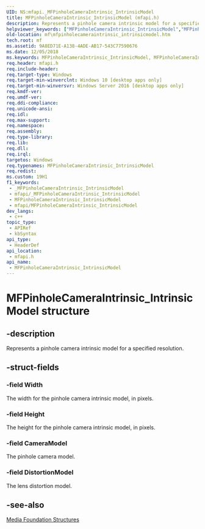 ```yaml
---
UID: NS:mfapi._MFPinholeCameraIntrinsic_IntrinsicModel
title: MFPinholeCameraIntrinsic_IntrinsicModel (mfapi.h)
description: Represents a pinhole camera intrinsic model for a specified resolution.
helpviewer_keywords: ["MFPinholeCameraIntrinsic_IntrinsicModel","MFPinholeCameraIntrinsic_IntrinsicModel structure [Media Foundation]","PMFPinholeCameraIntrinsic_IntrinsicModel","PMFPinholeCameraIntrinsic_IntrinsicModel structure pointer [Media Foundation]","mf.mfpinholecameraintrinsic_intrinsicmodel","mfapi/MFPinholeCameraIntrinsic_IntrinsicModel","mfapi/PMFPinholeCameraIntrinsic_IntrinsicModel"]
old-location: mf\mfpinholecameraintrinsic_intrinsicmodel.htm
tech.root: mf
ms.assetid: 9A8ED71E-A138-4ADE-AB17-543C77590676
ms.date: 12/05/2018
ms.keywords: MFPinholeCameraIntrinsic_IntrinsicModel, MFPinholeCameraIntrinsic_IntrinsicModel structure [Media Foundation], PMFPinholeCameraIntrinsic_IntrinsicModel, PMFPinholeCameraIntrinsic_IntrinsicModel structure pointer [Media Foundation], mf.mfpinholecameraintrinsic_intrinsicmodel, mfapi/MFPinholeCameraIntrinsic_IntrinsicModel, mfapi/PMFPinholeCameraIntrinsic_IntrinsicModel
req.header: mfapi.h
req.include-header: 
req.target-type: Windows
req.target-min-winverclnt: Windows 10 [desktop apps only]
req.target-min-winversvr: Windows Server 2016 [desktop apps only]
req.kmdf-ver: 
req.umdf-ver: 
req.ddi-compliance: 
req.unicode-ansi: 
req.idl: 
req.max-support: 
req.namespace: 
req.assembly: 
req.type-library: 
req.lib: 
req.dll: 
req.irql: 
targetos: Windows
req.typenames: MFPinholeCameraIntrinsic_IntrinsicModel
req.redist: 
ms.custom: 19H1
f1_keywords:
 - _MFPinholeCameraIntrinsic_IntrinsicModel
 - mfapi/_MFPinholeCameraIntrinsic_IntrinsicModel
 - MFPinholeCameraIntrinsic_IntrinsicModel
 - mfapi/MFPinholeCameraIntrinsic_IntrinsicModel
dev_langs:
 - c++
topic_type:
 - APIRef
 - kbSyntax
api_type:
 - HeaderDef
api_location:
 - mfapi.h
api_name:
 - MFPinholeCameraIntrinsic_IntrinsicModel
---
```


# MFPinholeCameraIntrinsic_IntrinsicModel structure


## -description

Represents a pinhole camera intrinsic model for a specified resolution.

## -struct-fields

### -field Width

The width for the pinhole camera intrinsic model, in pixels.

### -field Height

The height for the pinhole camera intrinsic model, in pixels.

### -field CameraModel

 The pinhole camera model.

### -field DistortionModel

 The lens distortion model.

## -see-also

<a href="https://docs.microsoft.com/windows/desktop/medfound/media-foundation-structures">Media Foundation Structures</a>

